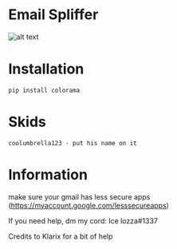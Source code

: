 # Email Spliffer
![alt text](https://cdn.discordapp.com/attachments/631162287968747550/742335342471938099/email-spliffer.png)

# Installation
    pip install colorama
    
# Skids
    coolumbrella123 - put his name on it
    
# Information
make sure your gmail has less secure apps (https://myaccount.google.com/lesssecureapps)

If you need help, dm my cord: Ice lozza#1337

Credits to Klarix for a bit of help
